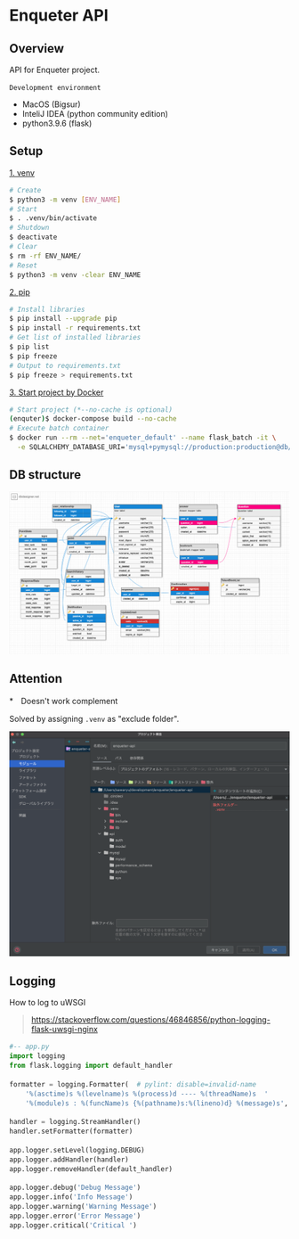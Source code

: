 # Enqueter API

## Overview
API for Enqueter project.

`Development environment`
* MacOS (Bigsur)
* InteliJ IDEA (python community edition)
* python3.9.6 (flask)

## Setup
<u>1. venv</u>
```bash
# Create
$ python3 -m venv [ENV_NAME]
# Start
$ . .venv/bin/activate
# Shutdown
$ deactivate
# Clear
$ rm -rf ENV_NAME/
# Reset
$ python3 -m venv -clear ENV_NAME
```

<u>2. pip</u>
```bash
# Install libraries
$ pip install --upgrade pip
$ pip install -r requirements.txt
# Get list of installed libraries
$ pip list
$ pip freeze
# Output to requirements.txt
$ pip freeze > requirements.txt
```
<u>3. Start project by Docker</u>
```bash
# Start project (*--no-cache is optional)
(enquter)$ docker-compose build --no-cache
# Execute batch container
$ docker run --rm --net='enqueter_default' --name flask_batch -it \
  -e SQLALCHEMY_DATABASE_URI='mysql+pymysql://production:production@db/production?charset=utf8mb4' enqueter_api sh batch.sh
```

## DB structure
![image](images/db-structure.png)


## Attention
*　Doesn't work complement

Solved by assigning `.venv` as "exclude folder".

![image](images/import-problem.png)

## Logging

How to log to uWSGI

> https://stackoverflow.com/questions/46846856/python-logging-flask-uwsgi-nginx

```python
#-- app.py
import logging
from flask.logging import default_handler

formatter = logging.Formatter(  # pylint: disable=invalid-name
    '%(asctime)s %(levelname)s %(process)d ---- %(threadName)s  '
    '%(module)s : %(funcName)s {%(pathname)s:%(lineno)d} %(message)s','%Y-%m-%dT%H:%M:%SZ')

handler = logging.StreamHandler()
handler.setFormatter(formatter)

app.logger.setLevel(logging.DEBUG)
app.logger.addHandler(handler)
app.logger.removeHandler(default_handler)

app.logger.debug('Debug Message')
app.logger.info('Info Message')
app.logger.warning('Warning Message')
app.logger.error('Error Message')
app.logger.critical('Critical ')
```